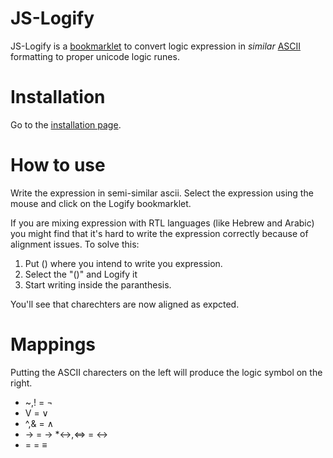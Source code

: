 # JS-Logify
JS-Logify is a [bookmarklet](http://en.wikipedia.org/wiki/Bookmarklet) to convert logic expression in _similar_ [ASCII](http://en.wikipedia.org/wiki/Ascii) formatting to proper unicode logic runes.

# Installation

Go to the [installation page](http://smizrahi.fedorapeople.org/js-logify/install.html).

# How to use

Write the expression in semi-similar ascii. Select the expression using the mouse and click on the Logify bookmarklet.

If you are mixing expression with RTL languages (like Hebrew and Arabic) you might find that it's hard to write the expression correctly because of alignment issues.
To solve this:

1. Put () where you intend to write you expression.
2. Select the "()" and Logify it
3. Start writing inside the paranthesis.

You'll see that charechters are now aligned as expcted.

# Mappings

Putting the ASCII charecters on the left will produce the logic symbol on the right.

* ~,! = ‎¬‎
* V = ‎∨‎
* ^,& = ‎∧‎
* -> = ‎→‎
*<->,<=> = ‎↔‎
* = = ‎≡‎
